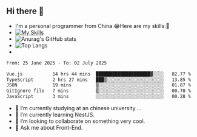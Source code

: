 ## Hi there 👋
- I'm a personal programmer from China.😂Here are my skills:🤔
- [![My Skills](https://skillicons.dev/icons?i=js,html,css,vue,typescript,java,golang)](https://skillicons.dev)
- ![Anurag's GitHub stats](https://github-readme-stats.vercel.app/api?username=FluffyChi-Xing&count_private=true&show_icons=true&theme=radical)
- ![Top Langs](https://github-readme-stats.vercel.app/api/top-langs/?username=FluffyChi-Xing)
- <!--START_SECTION:waka-->

```txt
From: 25 June 2025 - To: 02 July 2025

Vue.js           14 hrs 44 mins  ████████████████████▓░░░░   82.77 %
TypeScript       2 hrs 27 mins   ███▒░░░░░░░░░░░░░░░░░░░░░   13.85 %
JSON             19 mins         ▒░░░░░░░░░░░░░░░░░░░░░░░░   01.87 %
GitIgnore file   7 mins          ▒░░░░░░░░░░░░░░░░░░░░░░░░   00.70 %
JavaScript       3 mins          ░░░░░░░░░░░░░░░░░░░░░░░░░   00.28 %
```

<!--END_SECTION:waka-->
- 🔭 I’m currently studying at an chinese university ...
- 🌱 I’m currently learning NestJS.
- 👯 I’m looking to collaborate on something very cool.
- 💬 Ask me about Front-End.
